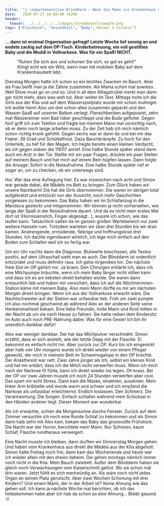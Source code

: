```yaml
---
title:  "{::nomarkdown}Ciao Blinddarm – Wenn die Mama ins Krankenhaus muss…{:/}"
date:   2020-07-27 10:00:00 +0200
header:
  teaser: ../../../../../images/thrombosestruempfe.png
tags: ["Kleinkind", "Gesundheit", "Baby", Körper & Fitness"]
---
```


**… dann ist erstmal Organisation gefragt! Letzte Woche lief sonnig an und endete zackig auf dem OP-Tisch. Kinderbetreuung, ein voll gestilltes Baby und die Muddi in Vollnarkose. Was für ein Spaß! NICHT.**

<figure>
  <img src="../../../../../images/thrombosestruempfe.png" alt="">
  <figcaption>"Ruhen Sie sich aus und schonen Sie sich, so gut es geht!" Klingt echt wie ein Witz, wenn man mit mobilem Baby auf dem Krankenhausbett lebt.</figcaption>
</figure>

Dienstag Morgen hatte ich schon so ein leichtes Zwacken im Bauch. Aber als Frau beißt man ja die Zähne zusammen. Als Mama schon mal sowieso. Weil Show must go on und so. Und in all dem Alltagstrubel merkt man dann gar nicht mehr, dass was weh tut. Aber weiter Im Text. Mittags holte ich die Girls aus der Kita und auf dem Wasserspielplatz wurde mir schon mulmiger. Ich wollte heim! Also um drei schon alles zusammen gepackt und den Wasser-Spaß auf unseren Balkon verlegt. Planschbecken aufgepustet, zehn mal Wassereimer vom Bad rüber geschleppt und die Bude geflutet. Gegen fünf griff ich zum Telefon und fragte bei meinem Mann mal vorsichtig nach, ob er denn noch lange arbeiten muss. Zu der Zeit hab ich mich nämlich schon richtig krank gefühlt. Gegen sechs war er dann da und bei mir das Fieber. 39 Grad und Schüttelfrost. Dazu Bauchkrämpfe. Zu hoch für den Unterleib, zu tief für den Magen. Ich hegte bereits einen kleinen Verdacht, als ich gegen sieben die 116117 anrief. Eine halbe Stunde später stand dann auch ein Arzt in der Tür. Stellte mir ein paar Fragen, drückte ein paar Stellen auf meinem Bauch und hat mich auf einem Bein hüpfen lassen. Dann folgte die Ansage: Sofort in die Notaufnahme. Eine halbe Stunde später rief er sogar an, um zu checken, ob wir unterwegs sind.

Hui. War das eine Aufregung hier. Es war inzwischen nach acht und Simon war gerade dabei, die Mädels ins Bett zu bringen. Zum Glück haben wir unsere Nachbarin! Die hat die Girls übernommen. Die waren im übrigen total aufgekratzt und entzückt von der Aussicht, noch mehr Geschichten vorgelesen zu bekommen. Das Baby haben wir im Schlafanzug in die Manduca gesteckt und mitgenommen. Wir können ja nicht vorhersehen, wie lange der Spaß in der Notaufnahme dauert. Und da es nicht mein erstes Mal dort ist (Hornissenstich, Finger abgesägt…), wusste ich schon, wie das laufen kann. Tatsächlich saßen da im ganzen großen Wartebereich nur zwei weitere Hanseln rum. Trotzdem warteten wir über drei Stunden bis wir dran kamen. Anstrengende, ermüdende, fiebrige und hoffnungslose drei Stunden. Ich dachte irgendwann wirklich, ich lege mich einfach auf den Boden zum Schlafen weil ich so fertig war.

Um ein Uhr nachts dann die Diagnose. Blutwerte beschissen, alle Testes positiv, auf dem Ultraschall sieht man es auch. Der Blinddarm ist ordentlich entzündet und muss definitiv raus. Ich gehe nirgendwo hin. Der nächste freie Slot im OP gehört mir. Ja bravo. Den Chirurgen erklärte ich, dass ich eine Milchpumpe bräuchte, wenn ich mein Baby länger nicht stillen kann und dass ich es am liebsten direkt behalten würde. Die waren dann erstaunlich lieb und haben mir versichert, dass ich auf die Wöchnerinnen-Station käme mit meinem Baby. Also mein Mann dürfte es mir am nächsten Morgen direkt bringen. Wenn ich aus der Vollnarkose erwacht wäre. Die Nachtschwester auf der Station war unfassbar lieb. Früh um zwei pumpte ich also nochmal geschwind ab während Alex an der anderen Seite seine Henkersmahlzeit bekam. Eine liebe Freundin, holte Mann und Kind mitten in der Nacht ab um sie nach Hause zu fahren. Sie hatte neben dem Kindersitz im Auto auch noch PRE-Nahrung dabei. Was für eine Geste! Ich bin ihr unendlich dankbar dafür!

Alex war weniger dankbar. Der hat das Milchpulver verschmäht. Simon erzählt, dass er sich anstellt, wie der letzte Depp mit der Flasche. Er bekommt es einfach nicht hin. Aber zurück zur OP. Kurz bin ich eingenickt aber halb vier Uhr morgens wurde ich direkt wieder von einem Pfleger geweckt, der mich in meinem Bett im Schweinsgalopp in den OP brachte. Der Anästhesist war nett. Zwei Jahre jünger als ich, selbst ein kleines Kind und hat mir erklärt, dass ich die Milch nicht verwerfen muss. Wenn ich mich nach der Narkose fit fühle, kann ich direkt wieder los legen. Oh krass. Bei der OP vor zwei Jahren musste ich noch 24 Stunden verwerfen aber cool. Das spart mir echt Stress. Dann kam die Maske, einatmen, ausatmen. Mein linker Arm kribbelte und wurde warm und schwer und ich empfand die Narkose als unfassbar erleichternd. Endlich loslassen. Den Schmerz. Die Verantwortung. Die Sorgen. Einfach schlafen während mein Schicksal in den Händen anderer liegt. Dieser Moment war wunderbar.

Als ich erwachte, schien die Morgensonne durchs Fenster. Zurück auf dem Zimmer versuchte ich noch eine Runde Schlaf zu bekommen und als Simon dann halb zehn mit Alex kam, bekam das Baby das groooooße Frühstück. Die Nacht war der Horror, berichtete mein Mann. Nur Schreien, kaum Schlaf, Flasche rundheraus verweigert. 

Eine Nacht musste ich bleiben, dann durften wir Donnerstag Morgen gehen. Und haben vom Krankenhaus aus direkt die Mädels aus der Kita abgeholt. Simon hatte Freitag noch frei, dann kam das Wochenende und heute war ich wieder allein mit den dreien daheim. Die gehen montags nämlich immer noch nicht in die Kita. Mein Bauch zwiebelt. Außer dem Blinddarm haben sie gleich noch Verwachsungen vom Kaiserschnitt gelöst. Wo sie schon mal drin waren. Jetzt fühlt es sich merkwürdig an. Als wäre noch nicht jedes Organ an seinen Platz gerutscht. Aber zwei Wochen Schonung mit drei Kindern? Und einem Mann, der in der Arbeit ist? Keine Ahnung wie das gehen soll. Ich kann ja nächste Woche mal berichten, ob ich das hinbekommen habe aber ich hab da schon so eine Ahnung… Bleibt gesund :)!









  












 






 





  


  






					 


 
 








